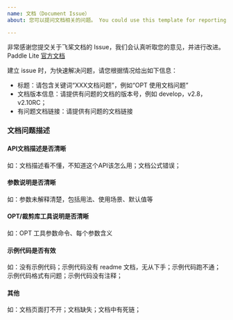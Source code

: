 ```yaml
---
name: 文档（Document Issue）
about: 您可以提问文档相关的问题。 You could use this template for reporting an document issue.

---
```


非常感谢您提交关于飞桨文档的 Issue，我们会认真听取您的意见，并进行改进。
Paddle Lite [官方文档](https://paddle-lite.readthedocs.io/zh/develop/guide/introduction.html)

建立 issue 时，为快速解决问题，请您根据情况给出如下信息：
- 标题：请包含关键词“XXX文档问题”，例如“OPT 使用文档问题”
- 文档版本信息：请提供有问题的文档的版本号，例如 develop，v2.8，v2.10RC；
- 有问题文档链接：请提供有问题的文档链接

### 文档问题描述

#### API文档描述是否清晰
如：文档描述看不懂，不知道这个API该怎么用；文档公式错误；

#### 参数说明是否清晰
如：参数未解释清楚，包括用法、使用场景、默认值等

#### OPT/裁剪库工具说明是否清晰
如：OPT 工具参数命令、每个参数含义

#### 示例代码是否有效
如：没有示例代码；示例代码没有 readme 文档，无从下手；示例代码跑不通；示例代码格式有问题；示例代码没有注释；

#### 其他
如：文档页面打不开；文档缺失；文档中有死链；
